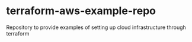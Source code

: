 # terraform-aws-example-repo
Repository to provide examples of setting up cloud infrastructure through terraform
